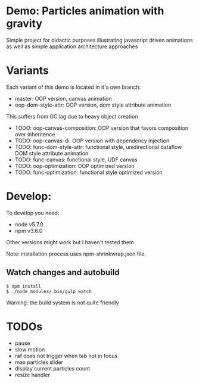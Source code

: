 # Demo: Particles animation with gravity

Simple project for didactic purposes illustrating javascript driven animations
as well as simple application architecture approaches

# Variants

Each variant of this demo is located in it's own branch:

- master: OOP version, canvas animation
- oop-dom-style-attr: OOP version, dom style attribute animation

This suffers from GC lag due to heavy object creation

- TODO: oop-canvas-composition: OOP version that favors composition over inheritence
- TODO: oop-canvas-di: OOP version with dependency injection
- TODO: func-dom-style-attr: functional style, unidirectional dataflow DOM style attribute animation
- TODO: func-canvas: functional style, UDF canvas
- TODO: oop-optimization: OOP optimized version
- TODO: func-optimization: functional style optimized version

# Develop:

To develop you need:

- node v5.7.0
- npm v3.6.0

Other versions might work but I haven't tested them

Note: installation process uses npm-shrinkwrap.json file.

## Watch changes and autobuild

```
$ npm install
$ ./node_modules/.bin/gulp watch
```

Warning: the build system is not quite friendly

# TODOs

* pause
* slow motion
* raf does not trigger when tab not in focus
* max particles slider
* display current particles count
* resize handler
